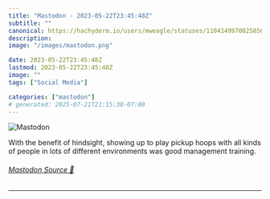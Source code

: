```yaml
---
title: "Mastodon - 2023-05-22T23:45:48Z"
subtitle: ""
canonical: https://hachyderm.io/users/mweagle/statuses/110414997002585697
description:
image: "/images/mastodon.png"

date: 2023-05-22T23:45:48Z
lastmod: 2023-05-22T23:45:48Z
image: ""
tags: ["Social Media"]

categories: ["mastodon"]
# generated: 2025-07-21T21:15:38-07:00
---
```

![Mastodon](/images/mastodon.png)

<p>With the benefit of hindsight, showing up to play pickup hoops with all kinds of people in lots of different environments was good management training.</p>


###### [Mastodon Source 🐘](https://hachyderm.io/@mweagle/110414997002585697)

___
